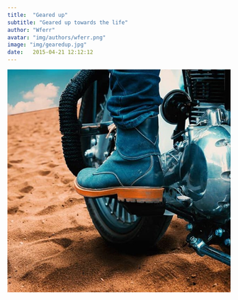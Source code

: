 ```yaml
---
title:  "Geared up"
subtitle: "Geared up towards the life"
author: "Wferr"
avatar: "img/authors/wferr.png"
image: "img/gearedup.jpg"
date:   2015-04-21 12:12:12
---
```

<img class= "card__container--fix-image" src="img/gearedup.jpg"
     alt="gearedup"
     />
